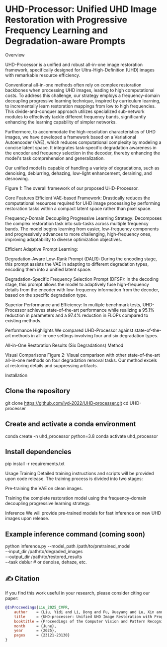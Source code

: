 # UHD-Processor: Unified UHD Image Restoration with Progressive Frequency Learning and Degradation-aware Prompts
Overview

UHD-Processor is a unified and robust all-in-one image restoration framework, specifically designed for Ultra-High-Definition (UHD) images with remarkable resource efficiency.

Conventional all-in-one methods often rely on complex restoration backbones when processing UHD images, leading to high computational costs. To address this challenge, our strategy employs a frequency-domain decoupling progressive learning technique, inspired by curriculum learning, to incrementally learn restoration mappings from low to high frequencies. This divide-and-conquer approach utilizes specialized sub-network modules to effectively tackle different frequency bands, significantly enhancing the learning capability of simpler networks.

Furthermore, to accommodate the high-resolution characteristics of UHD images, we have developed a framework based on a Variational Autoencoder (VAE), which reduces computational complexity by modeling a concise latent space. It integrates task-specific degradation awareness in the encoder and frequency selection in the decoder, thereby enhancing the model's task comprehension and generalization.

Our unified model is capable of handling a variety of degradations, such as denoising, deblurring, dehazing, low-light enhancement, deraining, and desnowing.

Figure 1: The overall framework of our proposed UHD-Processor.

Core Features
Efficient VAE-based Framework: Drastically reduces the computational resources required for UHD image processing by performing restoration tasks within a compact latent space rather than pixel space.

Frequency-Domain Decoupling Progressive Learning Strategy: Decomposes the complex restoration task into sub-tasks across multiple frequency bands. The model begins learning from easier, low-frequency components and progressively advances to more challenging, high-frequency ones, improving adaptability to diverse optimization objectives.

Efficient Adaptive Prompt Learning:

Degradation-Aware Low-Rank Prompt (DALR): During the encoding stage, this prompt assists the VAE in adapting to different degradation types, encoding them into a unified latent space.

Degradation-Specific Frequency Selection Prompt (DFSP): In the decoding stage, this prompt allows the model to adaptively fuse high-frequency details from the encoder with low-frequency information from the decoder, based on the specific degradation type.

Superior Performance and Efficiency: In multiple benchmark tests, UHD-Processor achieves state-of-the-art performance while realizing a 95.1% reduction in parameters and a 97.4% reduction in FLOPs compared to existing methods.

Performance Highlights
We compared UHD-Processor against state-of-the-art methods in all-in-one settings involving four and six degradation types.

All-in-One Restoration Results (Six Degradations)
Method


Visual Comparisons
Figure 2: Visual comparison with other state-of-the-art all-in-one methods on four degradation removal tasks. Our method excels at restoring details and suppressing artifacts.

Installation
## Clone the repository
git clone https://github.com/lyd-2022/UHD-processer.git
cd UHD-processer

## Create and activate a conda environment
conda create -n uhd_processor python=3.8
conda activate uhd_processor

## Install dependencies
pip install -r requirements.txt

Usage
Training
Detailed training instructions and scripts will be provided upon code release. The training process is divided into two stages:

Pre-training the VAE on clean images.

Training the complete restoration model using the frequency-domain decoupling progressive learning strategy.

Inference
We will provide pre-trained models for fast inference on new UHD images upon release.

## Example inference command (coming soon)
python inference.py --model_path /path/to/pretrained_model \
                    --input_dir /path/to/degraded_images \
                    --output_dir /path/to/restored_results \
                    --task deblur # or denoise, dehaze, etc.



## ✍️ Citation
If you find this work useful in your research, please consider citing our paper:

```bibtex
@InProceedings{Liu_2025_CVPR,
    author    = {Liu, Yidi and Li, Dong and Fu, Xueyang and Lu, Xin and Huang, Jie and Zha, Zheng-Jun},
    title     = {UHD-processer: Unified UHD Image Restoration with Progressive Frequency Learning and Degradation-aware Prompts},
    booktitle = {Proceedings of the Computer Vision and Pattern Recognition Conference (CVPR)},
    month     = {June},
    year      = {2025},
    pages     = {23121-23130}
}
```